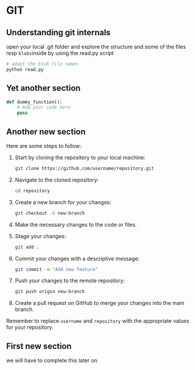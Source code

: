 # GIT

## Understanding git internals

open your local .git folder and explore the structure and some of the files resp `blobs`inside by using the read.py script

```bash
# adapt the blob file names
python read.py
```

## Yet another section

```python
def dummy_function():
    # Add your code here
    pass
```

## Another new section

Here are some steps to follow:

1. Start by cloning the repository to your local machine:
    ```bash
    git clone https://github.com/username/repository.git
    ```

2. Navigate to the cloned repository:
    ```bash
    cd repository
    ```

3. Create a new branch for your changes:
    ```bash
    git checkout -b new-branch
    ```

4. Make the necessary changes to the code or files.

5. Stage your changes:
    ```bash
    git add .
    ```

6. Commit your changes with a descriptive message:
    ```bash
    git commit -m "Add new feature"
    ```

7. Push your changes to the remote repository:
    ```bash
    git push origin new-branch
    ```

8. Create a pull request on GitHub to merge your changes into the main branch.

Remember to replace `username` and `repository` with the appropriate values for your repository.


## First new section

we will have to complete this later on
